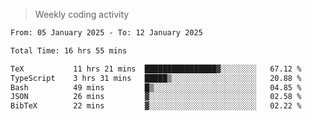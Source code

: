 > Weekly coding activity
<!--START_SECTION:waka-->

```txt
From: 05 January 2025 - To: 12 January 2025

Total Time: 16 hrs 55 mins

TeX           11 hrs 21 mins  ████████████████▓░░░░░░░░   67.12 %
TypeScript    3 hrs 31 mins   █████▒░░░░░░░░░░░░░░░░░░░   20.88 %
Bash          49 mins         █▒░░░░░░░░░░░░░░░░░░░░░░░   04.85 %
JSON          26 mins         ▓░░░░░░░░░░░░░░░░░░░░░░░░   02.58 %
BibTeX        22 mins         ▓░░░░░░░░░░░░░░░░░░░░░░░░   02.22 %
```

<!--END_SECTION:waka-->
